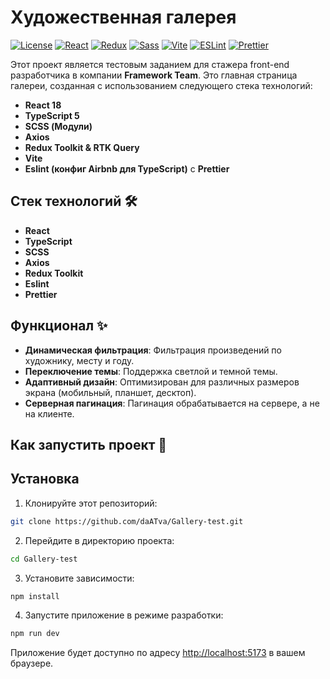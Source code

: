 # Художественная галерея

[![License](https://img.shields.io/badge/license-MIT-blue.svg)](LICENSE)
[![React](https://img.shields.io/badge/react-%2320232a.svg?style=for-the-badge&logo=react&logoColor=%2361DAFB)](https://reactjs.org/)
[![Redux](https://img.shields.io/badge/redux-%23593d88.svg?style=for-the-badge&logo=redux&logoColor=white)](https://redux.js.org/)
[![Sass](https://img.shields.io/badge/Sass-CC6699?style=for-the-badge&logo=sass&logoColor=white)](https://sass-lang.com/)
[![Vite](https://img.shields.io/badge/vite-B73BFE?style=for-the-badge&logo=vite&logoColor=FFD62E)](https://vitejs.dev/)
[![ESLint](https://img.shields.io/badge/ESLint-4B32C3?style=for-the-badge&logo=eslint&logoColor=white)](https://eslint.org/)
[![Prettier](https://img.shields.io/badge/prettier-F7B93E?style=for-the-badge&logo=prettier&logoColor=black)](https://prettier.io/)

Этот проект является тестовым заданием для стажера front-end разработчика в компании **Framework Team**. Это главная страница галереи, созданная с использованием следующего стека технологий:

- **React 18**
- **TypeScript 5**
- **SCSS (Модули)**
- **Axios**
- **Redux Toolkit & RTK Query**
- **Vite**
- **Eslint (конфиг Airbnb для TypeScript)** с **Prettier**

## Стек технологий 🛠️

- **React**
- **TypeScript**
- **SCSS**
- **Axios**
- **Redux Toolkit**
- **Eslint**
- **Prettier**

## Функционал ✨

- **Динамическая фильтрация**: Фильтрация произведений по художнику, месту и году.
- **Переключение темы**: Поддержка светлой и темной темы.
- **Адаптивный дизайн**: Оптимизирован для различных размеров экрана (мобильный, планшет, десктоп).
- **Серверная пагинация**: Пагинация обрабатывается на сервере, а не на клиенте.

## Как запустить проект 🚀

## Установка

1. Клонируйте этот репозиторий:

```bash
git clone https://github.com/daATva/Gallery-test.git
```

2. Перейдите в директорию проекта:

```bash
cd Gallery-test
```

3. Установите зависимости:

```bash
npm install
```

4. Запустите приложение в режиме разработки:

```bash
npm run dev
```

Приложение будет доступно по адресу [http://localhost:5173](http://localhost:5173) в вашем браузере.
